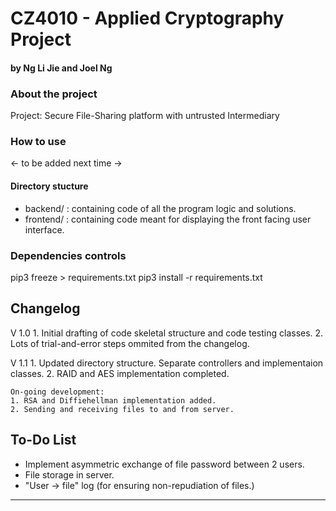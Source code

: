 # CZ4010 - Applied Cryptography Project
#### by Ng Li Jie and Joel Ng

### About the project
Project: Secure File-Sharing platform with untrusted Intermediary

### How to use
<- to be added next time ->

#### Directory stucture
- backend/  : containing code of all the program logic and solutions.
- frontend/ : containing code meant for displaying the front facing user interface.

### Dependencies controls
pip3 freeze > requirements.txt
pip3 install -r requirements.txt

## Changelog
V 1.0
    1. Initial drafting of code skeletal structure and code testing classes.
    2. Lots of trial-and-error steps ommited from the changelog.

V 1.1
    1. Updated directory structure. Separate controllers and implementaion classes.
    2. RAID and AES implementation completed.
    
    On-going development:
    1. RSA and Diffiehellman implementation added.
    2. Sending and receiving files to and from server.


## To-Do List
- Implement asymmetric exchange of file password between 2 users.
- File storage in server.
- "User -> file" log (for ensuring non-repudiation of files.)
----------------------------------------------------------------------